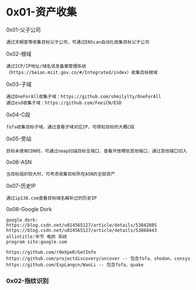 # 0x01-资产收集
0x01-父子公司
```
通过天眼查等收集目标父子公司，可通过ENScan自动化收集目标父子公司
```
0x02-根域
```
通过ICP/IP地址/域名信息备案管理系统（https://beian.miit.gov.cn/#/Integrated/index）收集目标根域
```
0x03-子域
```
通过OneForAll收集子域：https://github.com/shmilylty/OneForAll
通过esd收集子域：https://github.com/FeeiCN/ESD
```
0x04-C段
```
fofa收集目标子域，通过查看子域对应IP，可得知目标的大概C段
```
0x05-旁站
```
目标未使用CDN时，可通过nmap扫描目标全端口，查看开放哪些其他端口，通过其他端口切入
```
0x06-ASN
```
当目标组织较大时，可考虑收集目标所在ASN的全部资产
```
0x07-历史IP
```
通过ip138.com查看目标域名解析过的历史IP
```
0x08-Google Dork
```
google dork:
https://blog.csdn.net/u014565127/article/details/53842885
https://blog.csdn.net/u014565127/article/details/53868443
allintitle:毕节 电网 系统
program site:google.com
```

```
https://github.com/r0eXpeR/GetInfo
https://github.com/projectdiscovery/uncover -- 包含fofa、shodan、censys
https://github.com/ExpLangcn/WanLi -- 包含fofa、quake
```
### 0x02-指纹识别
```

```